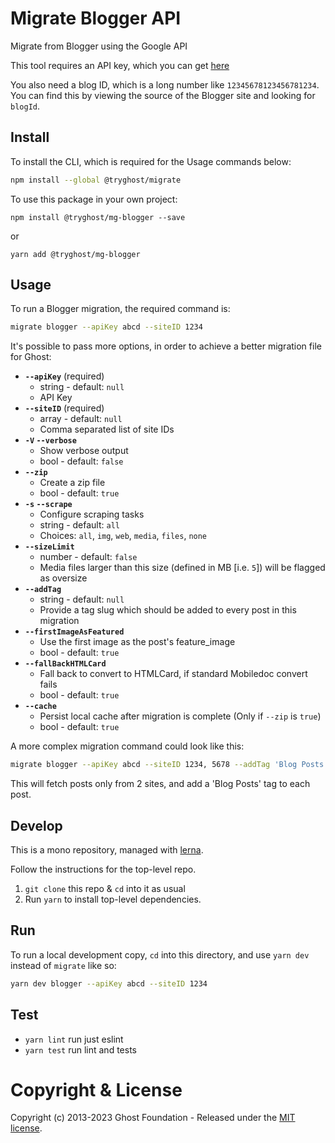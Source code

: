 # Migrate Blogger API

Migrate from Blogger using the Google API

This tool requires an API key, which you can get [here](https://developers.google.com/blogger/docs/3.0/using)

You also need a blog ID, which is a long number like `12345678123456781234`. You can find this by viewing the source of the Blogger site and looking for `blogId`.

## Install

To install the CLI, which is required for the Usage commands below:

```sh
npm install --global @tryghost/migrate
```

To use this package in your own project:

`npm install @tryghost/mg-blogger --save`

or

`yarn add @tryghost/mg-blogger`


## Usage

To run a Blogger migration, the required command is:

```sh
migrate blogger --apiKey abcd --siteID 1234
```

It's possible to pass more options, in order to achieve a better migration file for Ghost:

- **`--apiKey`** (required)
    - string - default: `null`
    - API Key
- **`--siteID`** (required)
    - array - default: `null`
    - Comma separated list of site IDs
- **`-V` `--verbose`** 
    - Show verbose output
    - bool - default: `false`
- **`--zip`** 
    - Create a zip file
    - bool - default: `true`
- **`-s` `--scrape`** 
    - Configure scraping tasks
    - string - default: `all` 
    - Choices: `all`, `img`, `web`, `media`, `files`, `none`
- **`--sizeLimit`**
    - number - default: `false`
    - Media files larger than this size (defined in MB [i.e. `5`]) will be flagged as oversize
- **`--addTag`**
    - string - default: `null`
    - Provide a tag slug which should be added to every post in this migration
- **`--firstImageAsFeatured`** 
    - Use the first image as the post's feature_image
    - bool - default: `true`
- **`--fallBackHTMLCard`** 
    - Fall back to convert to HTMLCard, if standard Mobiledoc convert fails
    - bool - default: `true`
- **`--cache`** 
    - Persist local cache after migration is complete (Only if `--zip` is `true`)
    - bool - default: `true`

A more complex migration command could look like this:

```sh
migrate blogger --apiKey abcd --siteID 1234, 5678 --addTag 'Blog Posts' --pages false
```

This will fetch posts only from 2 sites, and add a 'Blog Posts' tag to each post.


## Develop

This is a mono repository, managed with [lerna](https://lerna.js.org).

Follow the instructions for the top-level repo.
1. `git clone` this repo & `cd` into it as usual
2. Run `yarn` to install top-level dependencies.


## Run

To run a local development copy, `cd` into this directory, and use `yarn dev` instead of `migrate` like so:

```sh
yarn dev blogger --apiKey abcd --siteID 1234
```


## Test

- `yarn lint` run just eslint
- `yarn test` run lint and tests


# Copyright & License

Copyright (c) 2013-2023 Ghost Foundation - Released under the [MIT license](LICENSE).
